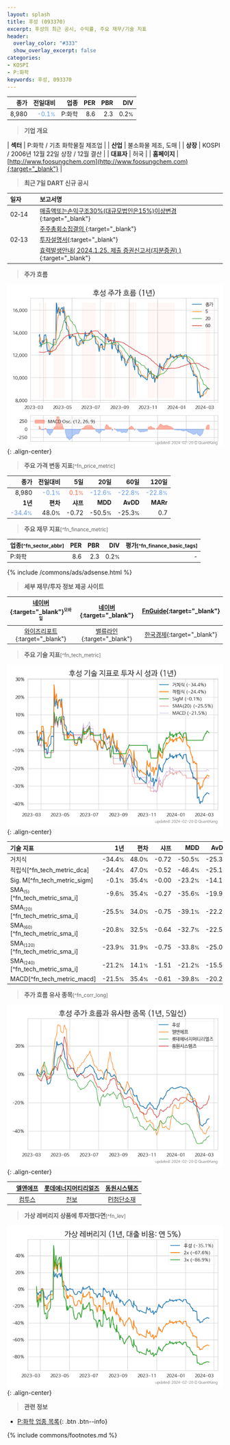 ```yaml
---
layout: splash
title: 후성 (093370)
excerpt: 후성의 최근 공시, 수익률, 주요 재무/기술 지표
header:
  overlay_color: "#333"
  show_overlay_excerpt: false
categories:
- KOSPI
- P:화학
keywords: 후성, 093370
---
```


| **종가** | **전일대비** | **업종** | **PER** | **PBR** | **DIV** |
| -------: | -----------: | -------: | ------: | ------: | ------: |
| 8,980 | <span style="color: cornflowerblue">-0.1<small>%</small></span> | P:화학 | 8.6 | 2.3 | 0.2<small>%</small> |

<!-- more -->


> **기업 개요**<a id="company"></a>

| <span style="white-space:nowrap;">**섹터**</span> | P:화학 / 기초 화학물질 제조업 |
| <span style="white-space:nowrap;">**산업**</span> | 불소화물 제조, 도매 |
| <span style="white-space:nowrap;">**상장**</span> | KOSPI / 2006년 12월 22일 상장 / 12월 결산 |
| <span style="white-space:nowrap;">**대표자**</span> | 허국 |
| <span style="white-space:nowrap;">**홈페이지**</span> | [http://www.foosungchem.com](http://www.foosungchem.com){:target="_blank"} |


> **최근 7일 DART 신규 공시**<a id="dart"></a>

| **일자** |      | **보고서명** |
| :------- | :--- | :----------- |
| 02&#x2011;14 | | [매출액또는손익구조30%(대규모법인은15%)이상변경              ](https://dart.fss.or.kr/dsaf001/main.do?rcpNo=20240214801781){:target="_blank"} |
|  | | [주주총회소집결의              ](https://dart.fss.or.kr/dsaf001/main.do?rcpNo=20240214801777){:target="_blank"} |
| 02&#x2011;13 | | [투자설명서](https://dart.fss.or.kr/dsaf001/main.do?rcpNo=20240213000057){:target="_blank"} |
|  | | [효력발생안내( 2024.1.25. 제출 증권신고서(지분증권) )](https://dart.fss.or.kr/dsaf001/main.do?rcpNo=20240125100118){:target="_blank"} |


> **주가 흐름**<a id="price"></a>

![093370](/stock/images/093370.png){: .align-center}


> **주요 가격 변동 지표**<small>[^fn_price_metric]</small>

| **종가** | **전일대비** | **5일** | **20일** | **60일** | **120일** |
| -------: | -----------: | ------: | -------: | -------: | --------: |
| 8,980 | <span style="color: cornflowerblue">-0.1<small>%</small></span> | <span style="color: tomato">0.1<small>%</small></span> | <span style="color: cornflowerblue">-12.6<small>%</small></span> | <span style="color: cornflowerblue">-22.8<small>%</small></span> | <span style="color: cornflowerblue">-22.8<small>%</small></span> |
| **1년** | **편차** | **샤프** | **MDD** | **AvDD** | **MARr** |
| <span style="color: cornflowerblue">-34.4<small>%</small></span> | 48.0<small>%</small> | -0.72 | -50.5<small>%</small> | -25.3<small>%</small> | 0.7 |


> **주요 재무 지표**<small>[^fn_finance_metric]</small>

| **업종**<small>[^fn_sector_abbr]</small> | **PER** | **PBR** | **DIV** | **평가**<small>[^fn_finance_basic_tags]</small> |
| :--------------------------------------- | ------: | ------: | ------: | ----------------------------------------------: |
| P:화학 | 8.6 | 2.3 | 0.2<small>%</small> | - |



{% include /commons/ads/adsense.html %}

> **세부 재무/투자 정보 제공 사이트**

| [네이버](https://m.stock.naver.com/domestic/stock/093370/finance/summary){:target="_blank"}<sup><small>모바일</small></sup> | [네이버](https://finance.naver.com/item/coinfo.naver?code=093370){:target="_blank"} | [FnGuide](https://comp.fnguide.com/SVO2/ASP/SVD_Invest.asp?gicode=A093370&MenuYn=Y){:target="_blank"} |
| :---: | :---: | :---: |
| [와이즈리포트](https://comp.wisereport.co.kr/company/c1040001.aspx?cmp_cd=093370){:target="_blank"} | [밸류라인](https://www.valueline.co.kr/finance/summary/093370){:target="_blank"} | [한국경제](https://markets.hankyung.com/stock/093370/financial-summary){:target="_blank"} |


> **주요 기술 지표**<small>[^fn_tech_metric]</small>


![093370](/stock/images/093370_tech.png){: .align-center}

| **기술 지표** | **1년** | **편차** | **샤프** | **MDD** | **AvDD** |
| :------------ | ------: | -----------: | -------: | ------: | -------: |
| 거치식 | -34.4<small>%</small> | 48.0<small>%</small> | -0.72 | -50.5<small>%</small> | -25.3<small>%</small> |
| 적립식[^fn_tech_metric_dca] | -24.4<small>%</small> | 47.0<small>%</small> | -0.52 | -46.4<small>%</small> | -25.1<small>%</small> |
| Sig. M[^fn_tech_metric_sigm] | -0.1<small>%</small> | 35.4<small>%</small> | -0.00 | -23.2<small>%</small> | -14.1<small>%</small> |
| SMA<small><sub>(5)</sub></small>[^fn_tech_metric_sma_i] | -9.6<small>%</small> | 35.4<small>%</small> | -0.27 | -35.6<small>%</small> | -19.9<small>%</small> |
| SMA<small><sub>(20)</sub></small>[^fn_tech_metric_sma_i] | -25.5<small>%</small> | 34.0<small>%</small> | -0.75 | -39.1<small>%</small> | -22.2<small>%</small> |
| SMA<small><sub>(60)</sub></small>[^fn_tech_metric_sma_i] | -20.8<small>%</small> | 32.5<small>%</small> | -0.64 | -32.7<small>%</small> | -22.5<small>%</small> |
| SMA<small><sub>(120)</sub></small>[^fn_tech_metric_sma_i] | -23.9<small>%</small> | 31.9<small>%</small> | -0.75 | -33.8<small>%</small> | -25.0<small>%</small> |
| SMA<small><sub>(240)</sub></small>[^fn_tech_metric_sma_i] | -21.2<small>%</small> | 14.1<small>%</small> | -1.51 | -21.2<small>%</small> | -15.5<small>%</small> |
| MACD[^fn_tech_metric_macd] | -21.5<small>%</small> | 35.4<small>%</small> | -0.61 | -39.8<small>%</small> | -20.2<small>%</small> |


> **주가 흐름 유사 종목**<a id="corr"></a><small>[^fn_corr_long]</small>

![093370](/stock/images/093370_corr.png){: .align-center}

|       | [엘앤에프](/066970/) | [롯데에너지머티리얼즈](/020150/) | [동원시스템즈](/014820/) |
| :---: | :------------------------------------: | :------------------------------------: | :------------------------------------: |
|       | [컴투스](/078340/) | [천보](/278280/) | [PI첨단소재](/178920/) |


> **가상 레버리지 상품에 투자했다면**<a id="2x"></a><small>[^fn_lev]</small>

![093370](/stock/images/093370_2x.png){: .align-center}


> **관련 정보**

- [P:화학 업종 목록](/stats/sector/kospi_업종_화학_종목/){: .btn .btn--info}

{% include commons/footnotes.md %}
